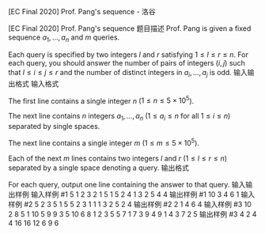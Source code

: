 



[EC Final 2020] Prof. Pang's sequence - 洛谷














[EC Final 2020] Prof. Pang's sequence
题目描述
Prof. Pang is given a fixed sequence $a_1, \ldots, a_n$ and $m$ queries.

Each query is specified by two integers $l$ and $r$ satisfying $1\le l\le r\le n$. For each query, you should answer the number of pairs of integers $(i, j)$ such that $l\le i\le j\le r$ and the number of distinct integers in $a_i, \ldots, a_j$ is odd.
输入输出格式
输入格式

The first line contains a single integer $n$ ($1\le n\le 5\times 10^5$).

The next line contains $n$ integers $a_1, \ldots, a_n$ ($1\le a_i\le n$ for all $1\le i\le n$) separated by single spaces.

The next line contains a single integer $m$ ($1\le m\le 5\times 10^5$).

Each of the next $m$ lines contains two integers $l$ and $r$ ($1\le l\le r\le n$) separated by a single space denoting a query.
输出格式

For each query, output one line containing the answer to that query.
输入输出样例
输入样例 #1
5
1 2 3 2 1
5
1 5
2 4
1 3
2 5
4 4
输出样例 #1
10
3
4
6
1
输入样例 #2
5
2 3 5 1 5
5
2 3
1 1
1 3
2 5
2 4
输出样例 #2
2
1
4
6
4
输入样例 #3
10
2 8 5 1 10 5 9 9 3 5
10
6 8
1 2
3 5
5 7
1 7
3 9
4 9
1 4
3 7
2 5
输出样例 #3
4
2
4
4
16
16
12
6
9
6






